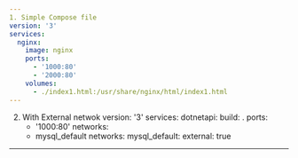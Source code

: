 ```yaml
---
1. Simple Compose file 
version: '3'
services:
  nginx:
    image: nginx
    ports:
      - '1000:80'
      - '2000:80'
    volumes:
      - ./index1.html:/usr/share/nginx/html/index1.html
---
```

2. With External netwok
version: '3'
services:
  dotnetapi:
    build: .
    ports:
      - '1000:80'
    networks: 
      - mysql_default
networks: 
    mysql_default: 
      external: true 
---
